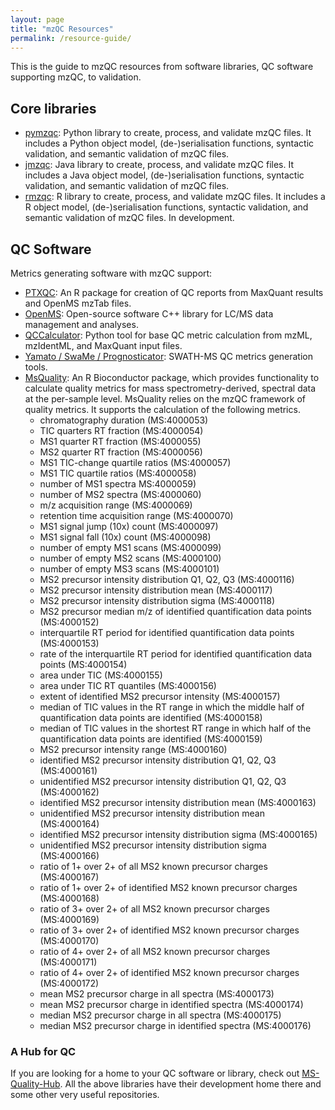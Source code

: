 ```yaml
---
layout: page
title: "mzQC Resources"
permalink: /resource-guide/
---
```


This is the guide to mzQC resources from software libraries, QC software supporting mzQC, to validation. 


## Core libraries
- [pymzqc](https://github.com/MS-Quality-Hub/pymzqc): Python library to create, process, and validate mzQC files.
It includes a Python object model, (de-)serialisation functions, syntactic validation, and semantic validation of mzQC files.
- [jmzqc](https://github.com/MS-Quality-Hub/jmzqc): Java library to create, process, and validate mzQC files.
It includes a Java object model, (de-)serialisation functions, syntactic validation, and semantic validation of mzQC files.
- [rmzqc](https://github.com/MS-Quality-Hub/rmzqc): R library to create, process, and validate mzQC files.
It includes a R object model, (de-)serialisation functions, syntactic validation, and semantic validation of mzQC files. In development.

## QC Software
Metrics generating software with mzQC support:
- [PTXQC](https://github.com/cbielow/PTXQC): An R package for creation of QC reports from MaxQuant results and OpenMS mzTab files.
- [OpenMS](https://github.com/OpenMS/OpenMS): Open-source software C++ library for LC/MS data management and analyses.
- [QCCalculator](https://github.com/bigbio/qccalculator): Python tool for base QC metric calculation from mzML, mzIdentML, and MaxQuant input files.
- [Yamato / SwaMe / Prognosticator](https://github.com/PaulBrack/Yamato): SWATH-MS QC metrics generation tools.
- [MsQuality](https://bioconductor.org/packages/release/bioc/html/MsQuality.html): An R Bioconductor package, which provides functionality to calculate quality metrics for mass spectrometry-derived, spectral data at the per-sample level. MsQuality relies on the mzQC framework of quality metrics. It supports the calculation of the following metrics.
  - chromatography duration (MS:4000053)
  - TIC quarters RT fraction (MS:4000054)
  - MS1 quarter RT fraction (MS:4000055)
  - MS2 quarter RT fraction (MS:4000056)
  - MS1 TIC-change quartile ratios (MS:4000057)
  - MS1 TIC quartile ratios (MS:4000058)
  - number of MS1 spectra MS:4000059)
  - number of MS2 spectra (MS:4000060)
  - m/z acquisition range (MS:4000069)
  - retention time acquisition range (MS:4000070)
  - MS1 signal jump (10x) count (MS:4000097)
  - MS1 signal fall (10x) count (MS:4000098)
  - number of empty MS1 scans (MS:4000099)
  - number of empty MS2 scans (MS:4000100)
  - number of empty MS3 scans (MS:4000101)
  - MS2 precursor intensity distribution Q1, Q2, Q3 (MS:4000116)
  - MS2 precursor intensity distribution mean (MS:4000117)
  - MS2 precursor intensity distribution sigma (MS:4000118)
  - MS2 precursor median m/z of identified quantification data points (MS:4000152)
  - interquartile RT period for identified quantification data points (MS:4000153)
  - rate of the interquartile RT period for identified quantification data points (MS:4000154)
  - area under TIC (MS:4000155)
  - area under TIC RT quantiles (MS:4000156)
  - extent of identified MS2 precursor intensity (MS:4000157)
  - median of TIC values in the RT range in which the middle half of quantification data points are identified (MS:4000158)
  - median of TIC values in the shortest RT range in which half of the quantification data points are identified (MS:4000159)
  - MS2 precursor intensity range (MS:4000160)
  - identified MS2 precursor intensity distribution Q1, Q2, Q3 (MS:4000161)
  - unidentified MS2 precursor intensity distribution Q1, Q2, Q3 (MS:4000162)
  - identified MS2 precursor intensity distribution mean (MS:4000163)
  - unidentified MS2 precursor intensity distribution mean (MS:4000164)
  - identified MS2 precursor intensity distribution sigma (MS:4000165)
  - unidentified MS2 precursor intensity distribution sigma (MS:4000166)
  - ratio of 1+ over 2+ of all MS2 known precursor charges (MS:4000167)
  - ratio of 1+ over 2+ of identified MS2 known precursor charges (MS:4000168)
  - ratio of 3+ over 2+ of all MS2 known precursor charges (MS:4000169)
  - ratio of 3+ over 2+ of identified MS2 known precursor charges (MS:4000170)
  - ratio of 4+ over 2+ of all MS2 known precursor charges (MS:4000171)
  - ratio of 4+ over 2+ of identified MS2 known precursor charges (MS:4000172)
  - mean MS2 precursor charge in all spectra (MS:4000173)
  - mean MS2 precursor charge in identified spectra (MS:4000174)
  - median MS2 precursor charge in all spectra (MS:4000175)
  - median MS2 precursor charge in identified spectra (MS:4000176)

### A Hub for QC
If you are looking for a home to your QC software or library, check out [MS-Quality-Hub](https://github.com/MS-Quality-Hub). All the above libraries have their development home there and some other very useful repositories.
